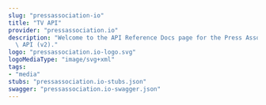 ```yaml
---
slug: "pressassociation-io"
title: "TV API"
provider: "pressassociation.io"
description: "Welcome to the API Reference Docs page for the Press Association TV\
  \ API (v2)."
logo: "pressassociation.io-logo.svg"
logoMediaType: "image/svg+xml"
tags:
- "media"
stubs: "pressassociation.io-stubs.json"
swagger: "pressassociation.io-swagger.json"
---
```

